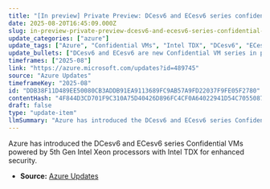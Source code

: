 ```yaml
---
title: "[In preview] Private Preview: DCesv6 and ECesv6 series confidential VMs with Intel® TDX"
date: 2025-08-20T16:45:09.000Z
slug: in-preview-private-preview-dcesv6-and-ecesv6-series-confidential-vms-with-intel-tdx
update_categories: ["azure"]
update_tags: ["Azure", "Confidential VMs", "Intel TDX", "DCesv6", "ECesv6", "Intel Xeon Emerald Rapids"]
update_bullets: ["DCesv6 and ECesv6 are new Confidential VM series in private preview on Azure.", "They use 5th Gen Intel Xeon processors (Emerald Rapids) with Intel Trust Domain Extensions (TDX).", "Intel TDX provides hardware-based memory encryption to protect VM data from the host and hypervisor."]
timeframes: ["2025-08"]
link: "https://azure.microsoft.com/updates?id=489745"
source: "Azure Updates"
timeframeKey: "2025-08"
id: "DDB38F11D489EE50080CB3ADDB91EA9113689FC9AB57A9FD22037F9FE05F2780"
contentHash: "4F844D3CD701F9C310A75D40426D896FC4CF0A64022941D54C7055087603766C"
draft: false
type: "update-item"
llmSummary: "Azure has introduced the DCesv6 and ECesv6 series Confidential VMs powered by 5th Gen Intel Xeon processors with Intel TDX for enhanced security."
---
```


Azure has introduced the DCesv6 and ECesv6 series Confidential VMs powered by 5th Gen Intel Xeon processors with Intel TDX for enhanced security.

- **Source:** [Azure Updates](https://azure.microsoft.com/updates?id=489745)
